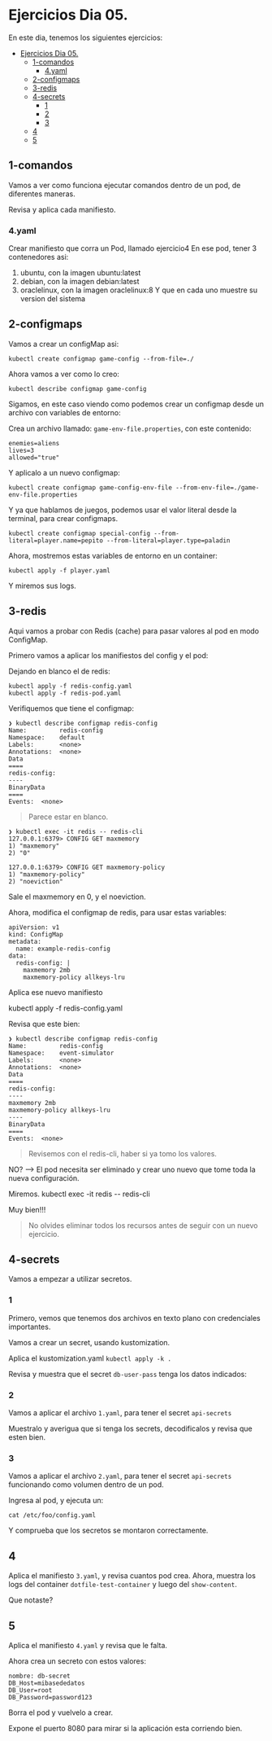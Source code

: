 # Ejercicios Dia 05.

En este dia, tenemos los siguientes ejercicios:

- [Ejercicios Dia 05.](#ejercicios-dia-05)
  - [1-comandos](#1-comandos)
    - [4.yaml](#4yaml)
  - [2-configmaps](#2-configmaps)
  - [3-redis](#3-redis)
  - [4-secrets](#4-secrets)
    - [1](#1)
    - [2](#2)
    - [3](#3)
  - [4](#4)
  - [5](#5)


## 1-comandos

Vamos a ver como funciona ejecutar comandos dentro de un pod, de diferentes maneras.

Revisa y aplica cada manifiesto.

### 4.yaml

Crear manifiesto que corra un Pod, llamado ejercicio4
En ese pod, tener 3 contenedores asi:
 1. ubuntu, con la imagen ubuntu:latest
 2. debian, con la imagen debian:latest
 3. oraclelinux, con la imagen oraclelinux:8
 Y que en cada uno muestre su version del sistema

## 2-configmaps

Vamos a crear un configMap asi:

`kubectl create configmap game-config --from-file=./`

Ahora vamos a ver como lo creo:

`kubectl describe configmap game-config`

Sigamos, en este caso viendo como podemos crear un configmap desde un archivo con variables de entorno:

Crea un archivo llamado: `game-env-file.properties`, con este contenido:

```
enemies=aliens
lives=3
allowed="true"
```

Y aplicalo a un nuevo configmap:

```
kubectl create configmap game-config-env-file --from-env-file=./game-env-file.properties
```

Y ya que hablamos de juegos, podemos usar el valor literal desde la terminal, para crear configmaps.

`kubectl create configmap special-config --from-literal=player.name=pepito --from-literal=player.type=paladin`

Ahora, mostremos estas variables de entorno en un container:

`kubectl apply -f player.yaml`

Y miremos sus logs.

## 3-redis

Aqui vamos a probar con Redis (cache) para pasar valores al pod en modo ConfigMap.

Primero vamos a aplicar los manifiestos del config y el pod:

Dejando en blanco el de redis:

```
kubectl apply -f redis-config.yaml
kubectl apply -f redis-pod.yaml
```

Verifiquemos que tiene el configmap:

```
❯ kubectl describe configmap redis-config
Name:         redis-config
Namespace:    default
Labels:       <none>
Annotations:  <none>
Data
====
redis-config:
----
BinaryData
====
Events:  <none>
```

> Parece estar en blanco.

```
❯ kubectl exec -it redis -- redis-cli
127.0.0.1:6379> CONFIG GET maxmemory
1) "maxmemory"
2) "0"
 
127.0.0.1:6379> CONFIG GET maxmemory-policy
1) "maxmemory-policy"
2) "noeviction"
```
Sale el maxmemory en 0, y el noeviction.

Ahora, modifica el configmap de redis, para usar estas variables:

```
apiVersion: v1
kind: ConfigMap
metadata:
  name: example-redis-config
data:
  redis-config: |
    maxmemory 2mb
    maxmemory-policy allkeys-lru    
```

Aplica ese nuevo manifiesto

kubectl apply -f redis-config.yaml

Revisa que este bien:

```
❯ kubectl describe configmap redis-config
Name:         redis-config
Namespace:    event-simulator
Labels:       <none>
Annotations:  <none>
Data
====
redis-config:
----
maxmemory 2mb
maxmemory-policy allkeys-lru
----
BinaryData
====
Events:  <none>
```

> Revisemos con el redis-cli, haber si ya tomo los valores.

NO? --> El pod necesita ser eliminado y crear uno nuevo que tome toda la nueva configuración.

Miremos.
kubectl exec -it redis -- redis-cli

Muy bien!!!

> No olvides eliminar todos los recursos antes de seguir con un nuevo ejercicio.

## 4-secrets

Vamos a empezar a utilizar secretos.

### 1

Primero, vemos que tenemos dos archivos en texto plano con credenciales importantes.

Vamos a crear un secret, usando kustomization.

Aplica el kustomization.yaml
`kubectl apply -k .`

Revisa y muestra que el secret `db-user-pass` tenga los datos indicados:

### 2

Vamos a aplicar el archivo `1.yaml`, para tener el secret `api-secrets`

Muestralo y averigua que si tenga los secrets, decodificalos y revisa que esten bien.

### 3 

Vamos a aplicar el archivo `2.yaml`, para tener el secret `api-secrets` funcionando como volumen dentro de un pod.

Ingresa al pod, y ejecuta un:

`cat /etc/foo/config.yaml`

Y comprueba que los secretos se montaron correctamente.

## 4
Aplica el manifiesto `3.yaml`, y revisa cuantos pod crea.
Ahora, muestra los logs del container `dotfile-test-container` y luego del `show-content`.

Que notaste?

## 5
Aplica el manifiesto `4.yaml` y revisa que le falta.

Ahora crea un secreto con estos valores:

```
nombre: db-secret
DB_Host=mibasededatos
DB_User=root
DB_Password=password123
```

Borra el pod y vuelvelo a crear.

Expone el puerto 8080 para mirar si la aplicación esta corriendo bien.